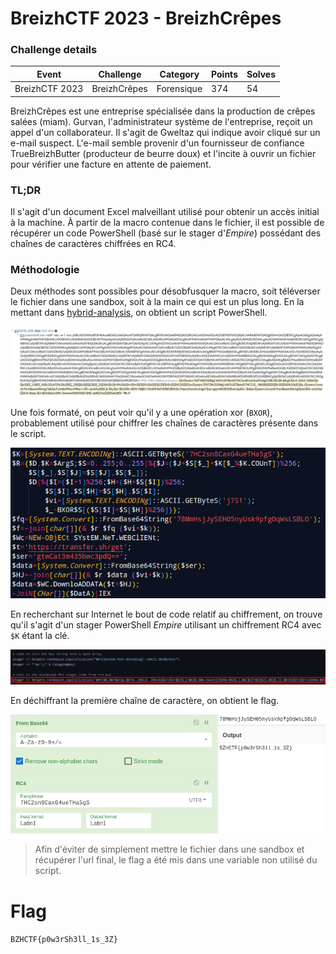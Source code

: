 BreizhCTF 2023 - BreizhCrêpes
==========================

### Challenge details

| Event                    | Challenge  | Category       | Points | Solves      |
|--------------------------|------------|----------------|--------|-------------|
| BreizhCTF 2023           | BreizhCrêpes  | Forensique  | 374    | 54         |


BreizhCrêpes est une entreprise spécialisée dans la production de crêpes salées (miam).
Gurvan, l'administrateur système de l'entreprise, reçoit un appel d'un collaborateur. Il s'agit de Gweltaz qui indique avoir cliqué sur un e-mail suspect.
L'e-mail semble provenir d'un fournisseur de confiance TrueBreizhButter (producteur de beurre doux) et l'incite à ouvrir un fichier pour vérifier une facture en attente de paiement.

### TL;DR

Il s'agit d'un document Excel malveillant utilisé pour obtenir un accès initial à la machine. À partir de la macro contenue dans le fichier, il est possible de récupérer un code PowerShell (basé sur le stager d'*Empire*) possédant des chaînes de caractères chiffrées en RC4.

### Méthodologie

Deux méthodes sont possibles pour désobfusquer la macro, soit téléverser le fichier dans une sandbox, soit à la main ce qui est un plus long. En la mettant dans [hybrid-analysis](https://www.hybrid-analysis.com), on obtient un script PowerShell.

![hybrid-analysis.png](images/BreizhCrepes_1/hybrid-analysis.png)

Une fois formaté, on peut voir qu'il y a une opération xor (`BXOR`), probablement utilisé pour chiffrer les chaînes de caractères présente dans le script.

![powershell_stager.png](images/BreizhCrepes_1/powershell_stager.png)

En recherchant sur Internet le bout de code relatif au chiffrement, on trouve qu'il s'agit d'un stager PowerShell *Empire* utilisant un chiffrement RC4 avec `$K` étant la clé.

![git_empire_stager.png](images/BreizhCrepes_1/git_empire_stager.png)

En déchiffrant la première chaîne de caractère, on obtient le flag.

![cyberchef_flag.png](images/BreizhCrepes_1/cyberchef_flag.png)

> Afin d'éviter de simplement mettre le fichier dans une sandbox et récupérer l'url final, le flag a été mis dans une variable non utilisé du script.

# Flag

`BZHCTF{p0w3rSh3ll_1s_3Z}`
